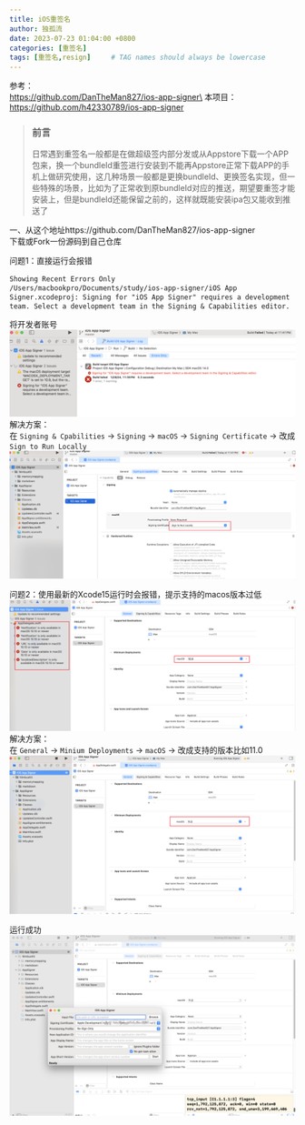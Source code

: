```yaml
---
title: iOS重签名
author: 独孤流
date: 2023-07-23 01:04:00 +0800
categories: [重签名]
tags: [重签名,resign]     # TAG names should always be lowercase
---
```


参考：\
https://github.com/DanTheMan827/ios-app-signer\
本项目：https://github.com/h42330789/ios-app-signer

> ### 前言
> 日常遇到重签名一般都是在做超级签内部分发或从Appstore下载一个APP包来，换一个bundleId重签进行安装到不能再Appstore正常下载APP的手机上做研究使用，这几种场景一般都是更换bundleId、更换签名实现，但一些特殊的场景，比如为了正常收到原bundleId对应的推送，期望要重签才能安装上，但是bundleId还能保留之前的，这样就既能安装ipa包又能收到推送了

一、从这个地址https://github.com/DanTheMan827/ios-app-signer\
下载或Fork一份源码到自己仓库

问题1：直接运行会报错
```
Showing Recent Errors Only
/Users/macbookpro/Documents/study/ios-app-signer/iOS App Signer.xcodeproj: Signing for "iOS App Signer" requires a development team. Select a development team in the Signing & Capabilities editor.
```

将开发者账号
![image](/assets/img/terminal/resign1-01.png)
解决方案：\
在 `Signing & Cpabilities` -> `Signing` -> `macOS` -> `Signing Certificate` -> 改成`Sign to Run Locally`
![image](/assets/img/terminal/resign1-02.png)

问题2：使用最新的Xcode15运行时会报错，提示支持的macos版本过低
![image](/assets/img/terminal/resign1-03.png)
解决方案：\
在 `General` -> `Minium Deployments` -> `macOS`  -> 改成支持的版本比如11.0
![image](/assets/img/terminal/resign1-04.png)

运行成功
![image](/assets/img/terminal/resign1-05.png)